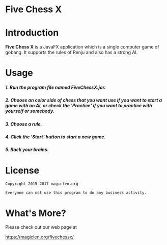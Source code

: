 Five Chess X
=================================

# Introduction

**Five Chess X** is a JavaFX application which is a single computer game of gobang. It supports the rules of Renju and also has a strong AI.

# Usage

##### 1. Run the program file named **FiveChessX.jar**. #####
##### 2. Choose an color side of chess that you want use if you want to start a game with an AI, or check the 'Practice' if you want to practice with yourself or somebody. #####
##### 3. Choose a rule. #####
##### 4. Click the 'Start' button to start a new game. #####
##### 5. Rack your brains. #####

# License

    Copyright 2015-2017 magiclen.org

    Everyone can not use this program to do any business activity.

# What's More?

Please check out our web page at

https://magiclen.org/fivechessx/

